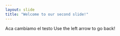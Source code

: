 ```yaml
---
layout: slide
title: "Welcome to our second slide!"
---
```

Aca cambiamo el testo
Use the left arrow to go back!
